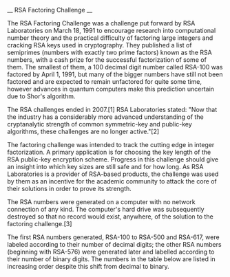 __ RSA Factoring Challenge __


The RSA Factoring Challenge was a challenge put forward by RSA Laboratories on March 18, 1991 to encourage research into computational number theory and the practical difficulty of factoring large integers and cracking RSA keys used in cryptography. They published a list of semiprimes (numbers with exactly two prime factors) known as the RSA numbers, with a cash prize for the successful factorization of some of them. The smallest of them, a 100 decimal digit number called RSA-100 was factored by April 1, 1991, but many of the bigger numbers have still not been factored and are expected to remain unfactored for quite some time, however advances in quantum computers make this prediction uncertain due to Shor's algorithm.

The RSA challenges ended in 2007.[1] RSA Laboratories stated: "Now that the industry has a considerably more advanced understanding of the cryptanalytic strength of common symmetric-key and public-key algorithms, these challenges are no longer active."[2]

The factoring challenge was intended to track the cutting edge in integer factorization. A primary application is for choosing the key length of the RSA public-key encryption scheme. Progress in this challenge should give an insight into which key sizes are still safe and for how long. As RSA Laboratories is a provider of RSA-based products, the challenge was used by them as an incentive for the academic community to attack the core of their solutions  in order to prove its strength.

The RSA numbers were generated on a computer with no network connection of any kind. The computer's hard drive was subsequently destroyed so that no record would exist, anywhere, of the solution to the factoring challenge.[3]

The first RSA numbers generated, RSA-100 to RSA-500 and RSA-617, were labeled according to their number of decimal digits; the other RSA numbers (beginning with RSA-576) were generated later and labelled according to their number of binary digits. The numbers in the table below are listed in increasing order despite this shift from decimal to binary.